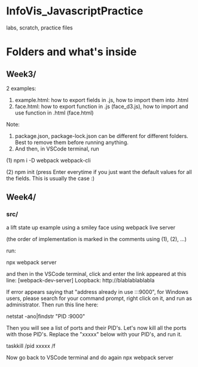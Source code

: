 # InfoVis_JavascriptPractice
labs, scratch, practice files
# Folders and what's inside

## Week3/
2 examples:
1. example.html: how to export fields in .js, how to import them into .html
2. face.html: how to export function in .js (face_d3.js), how to import and use function in .html (face.html)

Note: 
1. package.json, package-lock.json can be different for different folders. Best to remove them before running anything. 
2. And then, in VSCode terminal, run

(1) npm i -D webpack webpack-cli  
  
(2) npm init (press Enter everytime if you just want the default values for all the fields. This is usually the case :)

## Week4/

### src/
a lift state up example using a smiley face using webpack live server

(the order of implementation is marked in the comments using (1), (2), ...)

run:

npx webpack server

and then in the VSCode terminal, click and enter the link appeared at this line: [webpack-dev-server] Loopback: http://blablablablabla
  
If error appears saying that "address already in use :::9000", for Windows users, please search for your command prompt, right click on it, and run as administrator. Then run this line here:
  
netstat -ano|findstr "PID :9000"
  
Then you will see a list of ports and their PID's. Let's now kill all the ports with those PID's. Replace the "xxxxx" below with your PID's, and run it.
  
taskkill /pid xxxxx /f
  
Now go back to VSCode terminal and do again npx webpack server

